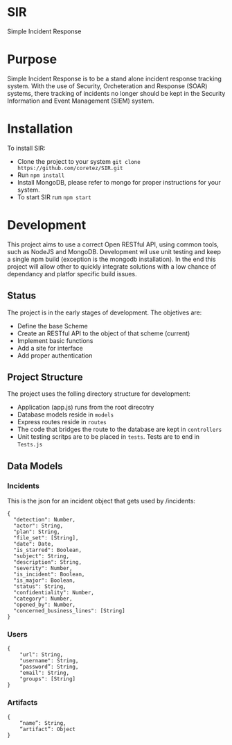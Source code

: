# SIR
Simple Incident Response

# Purpose
Simple Incident Response is to be a stand alone incident response tracking system.  With the use of Security, Orcheteration and Response (SOAR) systems, there tracking of incidents no longer should be kept in the Security Information and Event Management (SIEM) system.

# Installation
To install SIR:
* Clone the project to your system `git clone https://github.com/coretez/SIR.git`
* Run `npm install`
* Install MongoDB, please refer to mongo for proper instructions for your system.
* To start SIR run `npm start`

# Development
This project aims to use a correct Open RESTful API, using common tools, such as NodeJS and MongoDB. Development wil use unit testing and keep a single npm build (exception is the mongodb installation).
In the end this project will allow other to quickly integrate solutions with a low chance of dependancy and platfor specific build issues.

## Status
The project is in the early stages of development. The objetives are:
* Define the base Scheme
* Create an RESTful API to the object of that scheme (current)
* Implement basic functions
* Add a site for interface
* Add proper authentication

## Project Structure
The project uses the folling directory structure for development:
* Application (app.js) runs from the root direcotry
* Database models reside in `models`
* Express routes reside in `routes`
* The code that bridges the route to the database are kept in `controllers`
* Unit testing scritps are to be placed in `tests`.  Tests are to end in `Tests.js`

## Data Models

### Incidents
This is the json for an incident object that gets used by /incidents:
```
{
  "detection": Number,
  "actor": String,
  "plan": String,
  "file_set": [String],
  "date": Date,
  "is_starred": Boolean,
  "subject": String,
  "description": String,
  "severity": Number,
  "is_incident": Boolean,
  "is_major": Boolean,
  "status": String,
  "confidentiality": Number,
  "category": Number,
  "opened_by": Number,
  "concerned_business_lines": [String]
}
```

### Users
```
{
    "url": String,
    "username": String,
    “password”: String,
    "email": String,
    "groups": [String]
}
```

### Artifacts
```
{
	“name”: String,
	“artifact”: Object
}
```
